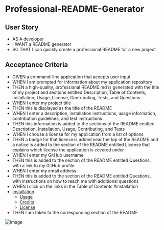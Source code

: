# Professional-README-Generator
## User Story

* AS A developer
* I WANT a README generator
* SO THAT I can quickly create a professional README for a new project

## Acceptance Criteria
 * GIVEN a command-line application that accepts user input
 * WHEN I am prompted for information about my application repository
 * THEN a high-quality, professional README.md is generated with the title of my project and sections entitled Description, Table of Contents, Installation, Usage, License, Contributing, Tests, and Questions
* WHEN I enter my project title
* THEN this is displayed as the title of the README
* WHEN I enter a description, installation instructions, usage information, contribution guidelines, and test instructions
* THEN this information is added to the sections of the README entitled Description, Installation, Usage, Contributing, and Tests
* WHEN I choose a license for my application from a list of options
* THEN a badge for that license is added near the top of the README and a notice is added to the section of the README entitled License that explains which license the application is covered under
* WHEN I enter my GitHub username
* THEN this is added to the section of the README entitled Questions, with a link to my GitHub profile
* WHEN I enter my email address
* THEN this is added to the section of the README entitled Questions, with instructions on how to reach me with additional questions
* WHEN I click on the links in the Table of Contents
#installation
* [Installation](#installation)
    * [Usage](#usage)
    * [Credits](#credits)
    * [License](#license)
* THEN I am taken to the corresponding section of the README

![image](https://user-images.githubusercontent.com/110136650/229979343-b5379eac-726e-4dcf-abf0-1fd5c7c181c8.png)

